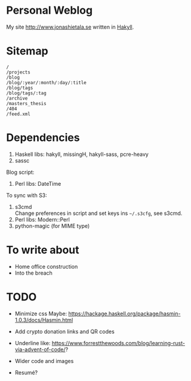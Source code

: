Personal Weblog
===============

My site <http://www.jonashietala.se> written in [Hakyll][].

[Hakyll]: http://jaspervdj.be/hakyll/

Sitemap
=======

    /
    /projects
    /blog
    /blog/:year/:month/:day/:title
    /blog/tags
    /blog/tags/:tag
    /archive
    /masters_thesis
    /404
    /feed.xml

Dependencies
============

1. Haskell libs: hakyll, missingH, hakyll-sass, pcre-heavy
2. sassc

Blog script:
1. Perl libs: DateTime

To sync with S3:
1. s3cmd  
   Change preferences in script and set keys ins `~/.s3cfg`, see s3cmd.
2. Perl libs: Modern::Perl
3. python-magic (for MIME type)

To write about
==============

* Home office construction
* Into the breach


TODO
====

* Minimize css
  Maybe:
  https://hackage.haskell.org/package/hasmin-1.0.3/docs/Hasmin.html
* Add crypto donation links and QR codes
* Underline like: https://www.forrestthewoods.com/blog/learning-rust-via-advent-of-code/?
* Wider code and images

* Resumé?


